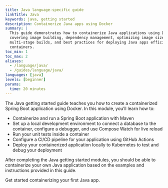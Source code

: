 ```yaml
---
title: Java language-specific guide
linkTitle: Java
keywords: java, getting started
description: Containerize Java apps using Docker
summary: |
  This guide demonstrates how to containerize Java applications using Docker,
  covering image building, dependency management, optimizing image size with
  multi-stage builds, and best practices for deploying Java apps efficiently in
  containers.
toc_min: 1
toc_max: 2
aliases:
  - /language/java/
  - /guides/language/java/
languages: [java]
levels: [beginner]
params:
  time: 20 minutes
---
```


The Java getting started guide teaches you how to create a containerized Spring Boot application using Docker. In this module, you’ll learn how to:

- Containerize and run a Spring Boot application with Maven
- Set up a local development environment to connect a database to the container, configure a debugger, and use Compose Watch for live reload
- Run your unit tests inside a container
- Configure a CI/CD pipeline for your application using GitHub Actions
- Deploy your containerized application locally to Kubernetes to test and debug your deployment

After completing the Java getting started modules, you should be able to containerize your own Java application based on the examples and instructions provided in this guide.

Get started containerizing your first Java app.
